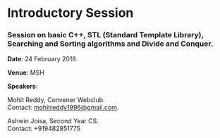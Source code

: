 # Introductory Session
### Session on basic C++, STL (Standard Template Library), Searching and Sorting algorithms and Divide and Conquer. 

**Date**: 24 February 2018

**Venue**: MSH

**Speakers**: 

Mohit Reddy, Convener Webclub. <br>
Contact: mohitreddy1996@gmail.com.

Ashwin Joisa, Second Year CS. <br>
Contact: +919482851775


